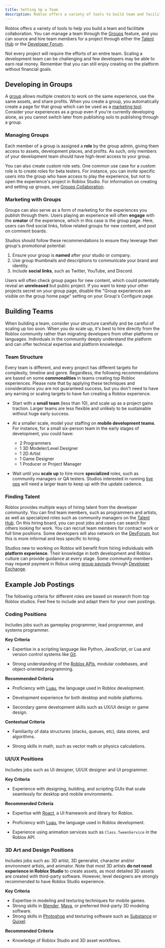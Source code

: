 ```yaml
---
title: Setting Up a Team
description: Roblox offers a variety of tools to build team and facilitate collaboration.
---
```


Roblox offers a variety of tools to help you build a team and facilitate collaboration. You can manage a team through the [Groups](#developing-in-groups) feature, and you can source and hire team members for a project through either the [Talent Hub](https://talent.roblox.com/) or the [Developer Forum](https://devforum.roblox.com).

<Alert severity='warning'>

Not every project will require the efforts of an entire team. Scaling a development team can be challenging and few developers may be able to earn real money. Remember that you can still enjoy creating on the platform without financial goals.

</Alert>

## Developing in Groups

A [group](../projects/groups.md) allows multiple creators to work on the same experience, use the same assets, and share profits. When you create a group, you automatically create a page for that group which can be used as a [marketing tool](#marketing-with-groups). Consider your experiences as a group even if you're currently developing alone, as you cannot switch later from publishing solo to publishing through a group.

### Managing Groups

Each member of a group is assigned a **role** by the group admin, giving them access to assets, development places, and profits. As such, only members of your development team should have high-level access to your group.

You can also create custom role sets. One common use case for a custom role is to create roles for beta testers. For instance, you can invite specific users into the group who have access to play the experience, but not to open the experience's project in Roblox Studio. For information on creating and setting up groups, see [Groups Collaboration](../projects/groups.md).

### Marketing with Groups

Groups can also serve as a form of marketing for the experiences you publish through them. Users playing an experience will often **engage** with the **creator** of the experience, which in this case is the group page. Here, users can find social links, follow related groups for new content, and post on comment boards.

Studios should follow these recommendations to ensure they leverage their group's promotional potential:

1. Ensure your group is **named** after your studio or company.
2. Use group thumbnails and descriptions to communicate your brand and identity.
3. Include **social links**, such as Twitter, YouTube, and Discord.

<Alert severity='warning'>

Users will often check group pages for new content, which could potentially reveal an **unreleased** but public project. If you want to keep your other projects secret on your group page, disable the "Group experiences are visible on the group home page" setting on your Group's Configure page.

</Alert>

## Building Teams

When building a team, consider your structure carefully and be careful of scaling up too soon. When you do scale up, it's best to hire directly from the Roblox community rather than migrating developers from other platforms or languages. Individuals in the community deeply understand the platform and can offer technical expertise and platform knowledge.

### Team Structure

Every team is different, and every project has different targets for complexity, timeline and genre. Regardless, the following recommendations are based on some **commonalities** in teams creating top Roblox experiences. Please note that by applying these techniques and considerations you are not guaranteed success, but you don't need to have any earning or scaling targets to have fun creating a Roblox experience.

- Start with a **small team** (less than 10), and scale up as a project gains traction. Larger teams are less flexible and unlikely to be sustainable without huge early success.

- At a smaller scale, model your staffing on **mobile development teams**. For instance, for a small six-person team in the early stages of development, you could have:

  - 2 Programmers
  - 1 3D Modeler/Level Designer
  - 1 2D Artist
  - 1 Game Designer
  - 1 Producer or Project Manager

- Wait until you **scale up** to hire more **specialized** roles, such as community managers or QA testers. Studios interested in running [live ops](../production/earning-on-roblox.md#live-ops) will need a larger team to keep up with the update cadence.

### Finding Talent

Roblox provides multiple ways of hiring talent from the developer community. You can find team members, such as programmers and artists, as well as specialized roles such as community managers on the [Talent Hub](https://talent.roblox.com/). On this hiring board, you can post jobs and users can search for others looking for work. You can recruit team members for contract work or full time positions. Some developers will also network on the [DevForum](https://devforum.roblox.com/), but this is more informal and less specific to hiring.

Studios new to working on Roblox will benefit from hiring individuals with **platform experience**. Their knowledge in both development and Roblox culture can provide guidance at every stage. Some community members may request payment in Robux using [group payouts](../projects/groups.md#managing-payouts) through [Developer Exchange](https://create.roblox.com/dashboard/devex).

## Example Job Postings

The following criteria for different roles are based on research from top Roblox studios. Feel free to include and adapt them for your own postings.

### Coding Positions

Includes jobs such as gameplay programmer, lead programmer, and systems programmer.

**Key Criteria**

- Expertise in a scripting language like Python, JavaScript, or Lua and version control systems like [Git](https://git-scm.com/).

- Strong understanding of the [Roblox APIs](/reference/engine), modular codebases, and object-oriented programming.

**Recommended Criteria**

- Proficiency with [Luau](https://luau-lang.org/), the language used in Roblox development.

- Development experience for both desktop and mobile platforms.

- Secondary game development skills such as UX/UI design or game design.

**Contextual Criteria**

- Familiarity of data structures (stacks, queues, etc), data stores, and algorithms.

- Strong skills in math, such as vector math or physics calculations.

### UI/UX Positions

Includes jobs such as UI designer, UI/UX designer and UI programmer.

**Key Criteria**

- Experience with designing, building, and scripting GUIs that scale seamlessly for desktop and mobile environments.

**Recommended Criteria**

- Expertise with [Roact](https://roblox.github.io/roact/), a UI framework and library for Roblox.

- Proficiency with [Luau](https://luau-lang.org/), the language used in Roblox development.

- Experience using animation services such as `Class.TweenService` in the Roblox API.

### 3D Art and Design Positions

Includes jobs such as: 3D artist, 3D generalist, character and/or environment artists, and animator. Note that most 3D artists **do not need experience in Roblox Studio** to create assets, as most detailed 3D assets are created with third-party software. However, level designers are strongly recommended to have Roblox Studio experience.

**Key Criteria**

- Expertise in modeling and texturing techniques for mobile games.
- Strong skills in [Blender](https://www.blender.org/), [Maya](https://www.autodesk.com/products/maya/overview), or preferred third-party 3D modeling software.
- Strong skills in [Photoshop](https://helpx.adobe.com/uk/photoshop/using/whats-new.html) and texturing software such as [Substance](https://www.substance3d.com/) or [Quixel](https://quixel.com/).

**Recommended Criteria**

- Knowledge of Roblox Studio and 3D asset workflows.
